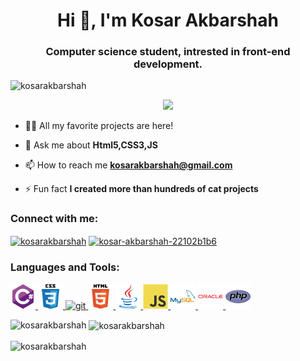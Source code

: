 <h1 align="center">Hi 👋, I'm Kosar Akbarshah</h1>
<h3 align="center">Computer science student, intrested in front-end development.</h3>

<p align="left"> <img src="https://komarev.com/ghpvc/?username=kosarakbarshah&label=Profile%20views&color=0e75b6&style=flat" alt="kosarakbarshah" /> </p>

<p align="center">  
  <img src="https://i.giphy.com/media/v1.Y2lkPTc5MGI3NjExZzF2bTdyOHZ1eThtZGJjNmJwNXEwejBkbHpxcGJwYTI3ZWVzMWwyaCZlcD12MV9pbnRlcm5hbF9naWZfYnlfaWQmY3Q9Zw/LV9ipFcS5n7WlxEA6O/giphy.gif" width="600" />  
</p>

- 👨‍💻 All my favorite projects are here!

- 💬 Ask me about **Html5,CSS3,JS**

- 📫 How to reach me **kosarakbarshah@gmail.com**

- ⚡ Fun fact **I created more than hundreds of cat projects**

<h3 align="left">Connect with me:</h3>
<p align="left">
<a href="https://twitter.com/kosarakbarshah" target="blank"><img align="center" src="https://raw.githubusercontent.com/rahuldkjain/github-profile-readme-generator/master/src/images/icons/Social/twitter.svg" alt="kosarakbarshah" height="30" width="40" /></a>
<a href="https://linkedin.com/in/kosar-akbarshah-22102b1b6" target="blank"><img align="center" src="https://raw.githubusercontent.com/rahuldkjain/github-profile-readme-generator/master/src/images/icons/Social/linked-in-alt.svg" alt="kosar-akbarshah-22102b1b6" height="30" width="40" /></a>
</p>

<h3 align="left">Languages and Tools:</h3>
<p align="left"> <a href="https://www.w3schools.com/cs/" target="_blank" rel="noreferrer"> <img src="https://raw.githubusercontent.com/devicons/devicon/master/icons/csharp/csharp-original.svg" alt="csharp" width="40" height="40"/> </a> <a href="https://www.w3schools.com/css/" target="_blank" rel="noreferrer"> <img src="https://raw.githubusercontent.com/devicons/devicon/master/icons/css3/css3-original-wordmark.svg" alt="css3" width="40" height="40"/> </a> <a href="https://git-scm.com/" target="_blank" rel="noreferrer"> <img src="https://www.vectorlogo.zone/logos/git-scm/git-scm-icon.svg" alt="git" width="40" height="40"/> </a> <a href="https://www.w3.org/html/" target="_blank" rel="noreferrer"> <img src="https://raw.githubusercontent.com/devicons/devicon/master/icons/html5/html5-original-wordmark.svg" alt="html5" width="40" height="40"/> </a> <a href="https://www.java.com" target="_blank" rel="noreferrer"> <img src="https://raw.githubusercontent.com/devicons/devicon/master/icons/java/java-original.svg" alt="java" width="40" height="40"/> </a> <a href="https://developer.mozilla.org/en-US/docs/Web/JavaScript" target="_blank" rel="noreferrer"> <img src="https://raw.githubusercontent.com/devicons/devicon/master/icons/javascript/javascript-original.svg" alt="javascript" width="40" height="40"/> </a> <a href="https://www.mysql.com/" target="_blank" rel="noreferrer"> <img src="https://raw.githubusercontent.com/devicons/devicon/master/icons/mysql/mysql-original-wordmark.svg" alt="mysql" width="40" height="40"/> </a> <a href="https://www.oracle.com/" target="_blank" rel="noreferrer"> <img src="https://raw.githubusercontent.com/devicons/devicon/master/icons/oracle/oracle-original.svg" alt="oracle" width="40" height="40"/> </a> <a href="https://www.php.net" target="_blank" rel="noreferrer"> <img src="https://raw.githubusercontent.com/devicons/devicon/master/icons/php/php-original.svg" alt="php" width="40" height="40"/> </a> </p>

<p><img align="left" src="https://github-readme-stats.vercel.app/api/top-langs?username=kosarakbarshah&show_icons=true&locale=en&layout=compact" alt="kosarakbarshah" /></p>

<p>&nbsp;<img align="center" src="https://github-readme-stats.vercel.app/api?username=kosarakbarshah&show_icons=true&locale=en" alt="kosarakbarshah" /></p>

<p><img align="center" src="https://github-readme-streak-stats.herokuapp.com/?user=kosarakbarshah&" alt="kosarakbarshah" /></p>

